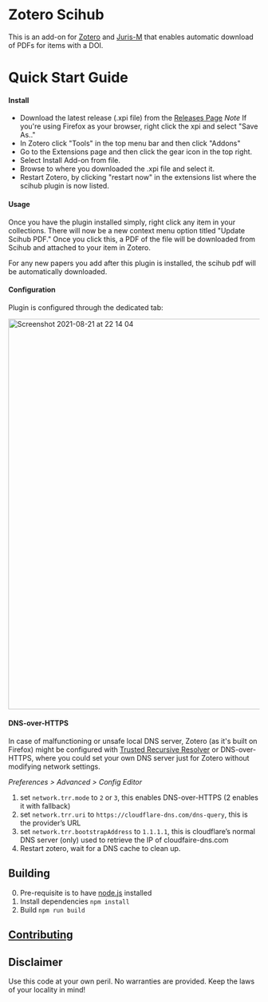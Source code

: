 # Zotero Scihub

This is an add-on for [Zotero](https://www.zotero.org/) and [Juris-M](https://juris-m.github.io/) that enables automatic download of PDFs for items with a DOI.

# Quick Start Guide

#### Install

- Download the latest release (.xpi file) from the [Releases Page](https://github.com/ethanwillis/zotero-scihub/releases)
  _Note_ If you're using Firefox as your browser, right click the xpi and select "Save As.."
- In Zotero click "Tools" in the top menu bar and then click "Addons"
- Go to the Extensions page and then click the gear icon in the top right.
- Select Install Add-on from file.
- Browse to where you downloaded the .xpi file and select it.
- Restart Zotero, by clicking "restart now" in the extensions list where the
  scihub plugin is now listed.

#### Usage

Once you have the plugin installed simply, right click any item in your collections.
There will now be a new context menu option titled "Update Scihub PDF." Once you
click this, a PDF of the file will be downloaded from Scihub and attached to your
item in Zotero.

For any new papers you add after this plugin is installed, the scihub pdf will be
automatically downloaded.

#### Configuration

Plugin is configured through the dedicated tab: 

<img width="782" alt="Screenshot 2021-08-21 at 22 14 04" src="https://user-images.githubusercontent.com/387791/130333778-8bfb0878-2122-49a9-bc23-c528eb9b6cbf.png">

#### DNS-over-HTTPS

In case of malfunctioning or unsafe local DNS server, Zotero (as it's built on Firefox) might be configured with [Trusted Recursive Resolver](https://wiki.mozilla.org/Trusted_Recursive_Resolver) or DNS-over-HTTPS, where you could set your own DNS server just for Zotero without modifying network settings.

_Preferences > Advanced > Config Editor_

1. set `network.trr.mode` to `2` or `3`, this enables DNS-over-HTTPS (2 enables it with fallback)
2. set `network.trr.uri` to `https://cloudflare-dns.com/dns-query`, this is the provider’s URL
3. set `network.trr.bootstrapAddress` to `1.1.1.1`, this is cloudflare’s normal DNS server (only) used to retrieve the IP of cloudfaire-dns.com
4. Restart zotero, wait for a DNS cache to clean up.

## Building

0. Pre-requisite is to have [node.js](nodejs.org) installed
1. Install dependencies `npm install`
2. Build `npm run build`

## [Contributing](./CONTRIBUTING.md)

## Disclaimer

Use this code at your own peril. No warranties are provided. Keep the laws of your locality in mind!
